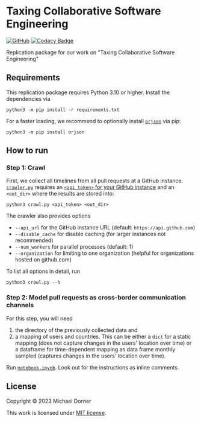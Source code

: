 # Taxing Collaborative Software Engineering

[![GitHub](https://img.shields.io/github/license/michaeldorner/tax_se)](./LICENSE)
[![Codacy Badge](https://app.codacy.com/project/badge/Grade/cca06dbbf55946b883129195e855ecd1)](https://app.codacy.com/gh/michaeldorner/tax_se/dashboard?utm_source=gh&utm_medium=referral&utm_content=&utm_campaign=Badge_grade)

Replication package for our work on "Taxing Collaborative Software Engineering"

## Requirements

This replication package requires Python 3.10 or higher. Install the dependencies via

```
python3 -m pip install -r requirements.txt
```

For a faster loading, we recommend to optionally install [`orjson`](https://github.com/ijl/orjson) via pip:
```
python3 -m pip install orjson
```

## How to run

### Step 1: Crawl 

First, we collect all timelines from all pull requests at a GitHub instance. [`crawler.py`](crawler.py) requires an [`<api_token>` for your GitHub instance](https://docs.github.com/en/authentication/keeping-your-account-and-data-secure/creating-a-personal-access-token) and an `<out_dir>` where the results are stored into:
```
python3 crawl.py <api_token> <out_dir>
```
The crawler also provides options
- `--api_url` for the GitHub instance URL (default: `https://api.github.com`)
- `--disable_cache` for disable caching (for larger instances not recommended)
- `--num_workers` for parallel processes (default: 1)
- `--organization` for limiting to one organization (helpful for organizations hosted on github.com)

To list all options in detail, run
```
python3 crawl.py --h
```

### Step 2: Model pull requests as cross-border communication channels

For this step, you will need 
1) the directory of the previously collected data and
2) a mapping of users and countries. This can be either a `dict` for a static mapping (does not capture changes in the users' location over time) or a dataframe for time-dependent mapping as data frame monthly sampled (captures changes in the users' location over time). 

Run [`notebook.ipynb`](notebook.ipynb). Look out for the instructions as inline comments. 

## License

Copyright © 2023 Michael Dorner

This work is licensed under [MIT license](LICENSE).

